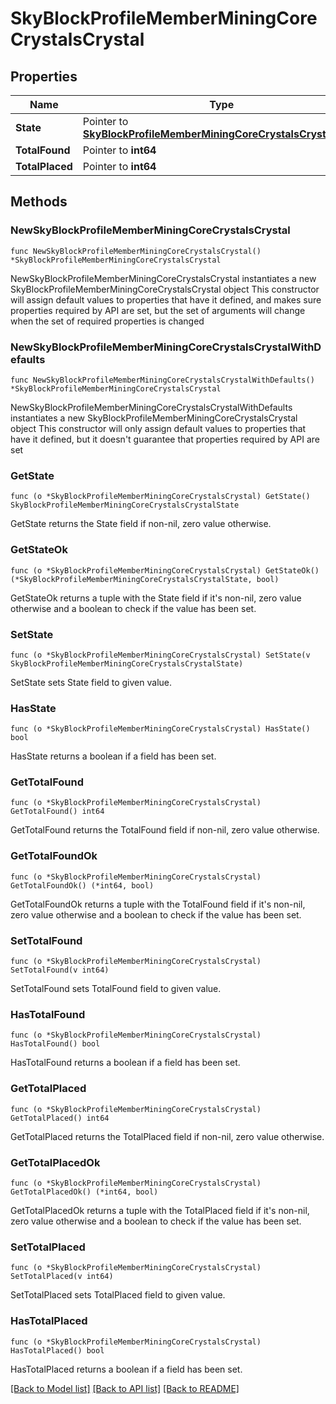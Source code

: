 # SkyBlockProfileMemberMiningCoreCrystalsCrystal

## Properties

Name | Type | Description | Notes
------------ | ------------- | ------------- | -------------
**State** | Pointer to [**SkyBlockProfileMemberMiningCoreCrystalsCrystalState**](SkyBlockProfileMemberMiningCoreCrystalsCrystalState.md) |  | [optional] 
**TotalFound** | Pointer to **int64** |  | [optional] 
**TotalPlaced** | Pointer to **int64** |  | [optional] 

## Methods

### NewSkyBlockProfileMemberMiningCoreCrystalsCrystal

`func NewSkyBlockProfileMemberMiningCoreCrystalsCrystal() *SkyBlockProfileMemberMiningCoreCrystalsCrystal`

NewSkyBlockProfileMemberMiningCoreCrystalsCrystal instantiates a new SkyBlockProfileMemberMiningCoreCrystalsCrystal object
This constructor will assign default values to properties that have it defined,
and makes sure properties required by API are set, but the set of arguments
will change when the set of required properties is changed

### NewSkyBlockProfileMemberMiningCoreCrystalsCrystalWithDefaults

`func NewSkyBlockProfileMemberMiningCoreCrystalsCrystalWithDefaults() *SkyBlockProfileMemberMiningCoreCrystalsCrystal`

NewSkyBlockProfileMemberMiningCoreCrystalsCrystalWithDefaults instantiates a new SkyBlockProfileMemberMiningCoreCrystalsCrystal object
This constructor will only assign default values to properties that have it defined,
but it doesn't guarantee that properties required by API are set

### GetState

`func (o *SkyBlockProfileMemberMiningCoreCrystalsCrystal) GetState() SkyBlockProfileMemberMiningCoreCrystalsCrystalState`

GetState returns the State field if non-nil, zero value otherwise.

### GetStateOk

`func (o *SkyBlockProfileMemberMiningCoreCrystalsCrystal) GetStateOk() (*SkyBlockProfileMemberMiningCoreCrystalsCrystalState, bool)`

GetStateOk returns a tuple with the State field if it's non-nil, zero value otherwise
and a boolean to check if the value has been set.

### SetState

`func (o *SkyBlockProfileMemberMiningCoreCrystalsCrystal) SetState(v SkyBlockProfileMemberMiningCoreCrystalsCrystalState)`

SetState sets State field to given value.

### HasState

`func (o *SkyBlockProfileMemberMiningCoreCrystalsCrystal) HasState() bool`

HasState returns a boolean if a field has been set.

### GetTotalFound

`func (o *SkyBlockProfileMemberMiningCoreCrystalsCrystal) GetTotalFound() int64`

GetTotalFound returns the TotalFound field if non-nil, zero value otherwise.

### GetTotalFoundOk

`func (o *SkyBlockProfileMemberMiningCoreCrystalsCrystal) GetTotalFoundOk() (*int64, bool)`

GetTotalFoundOk returns a tuple with the TotalFound field if it's non-nil, zero value otherwise
and a boolean to check if the value has been set.

### SetTotalFound

`func (o *SkyBlockProfileMemberMiningCoreCrystalsCrystal) SetTotalFound(v int64)`

SetTotalFound sets TotalFound field to given value.

### HasTotalFound

`func (o *SkyBlockProfileMemberMiningCoreCrystalsCrystal) HasTotalFound() bool`

HasTotalFound returns a boolean if a field has been set.

### GetTotalPlaced

`func (o *SkyBlockProfileMemberMiningCoreCrystalsCrystal) GetTotalPlaced() int64`

GetTotalPlaced returns the TotalPlaced field if non-nil, zero value otherwise.

### GetTotalPlacedOk

`func (o *SkyBlockProfileMemberMiningCoreCrystalsCrystal) GetTotalPlacedOk() (*int64, bool)`

GetTotalPlacedOk returns a tuple with the TotalPlaced field if it's non-nil, zero value otherwise
and a boolean to check if the value has been set.

### SetTotalPlaced

`func (o *SkyBlockProfileMemberMiningCoreCrystalsCrystal) SetTotalPlaced(v int64)`

SetTotalPlaced sets TotalPlaced field to given value.

### HasTotalPlaced

`func (o *SkyBlockProfileMemberMiningCoreCrystalsCrystal) HasTotalPlaced() bool`

HasTotalPlaced returns a boolean if a field has been set.


[[Back to Model list]](../README.md#documentation-for-models) [[Back to API list]](../README.md#documentation-for-api-endpoints) [[Back to README]](../README.md)


